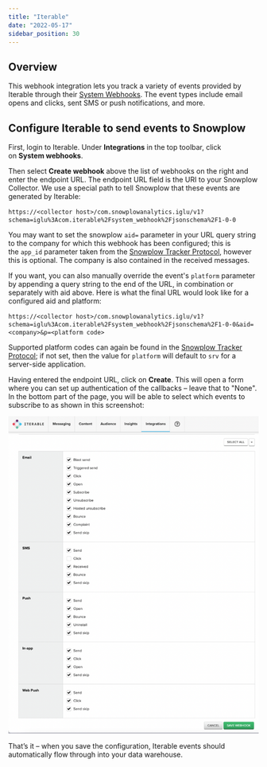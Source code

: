 ```yaml
---
title: "Iterable"
date: "2022-05-17"
sidebar_position: 30
---
```


## Overview

This webhook integration lets you track a variety of events provided by Iterable through their [System Webhooks](https://support.iterable.com/hc/en-us/articles/208013936-System-Webhooks). The event types include email opens and clicks, sent SMS or push notifications, and more.

## Configure Iterable to send events to Snowplow

First, login to Iterable. Under **Integrations** in the top toolbar, click on **System webhooks**.

Then select **Create webhook** above the list of webhooks on the right and enter the endpoint URL. The endpoint URL field is the URI to your Snowplow Collector. We use a special path to tell Snowplow that these events are generated by Iterable:

```markup
https://<collector host>/com.snowplowanalytics.iglu/v1?schema=iglu%3Acom.iterable%2Fsystem_webhook%2Fjsonschema%2F1-0-0
```

You may want to set the snowplow `aid=` parameter in your URL query string to the company for which this webhook has been configured; this is the `app_id` parameter taken from the [Snowplow Tracker Protocol](/docs/sources/trackers/snowplow-tracker-protocol/index.md), however this is optional. The company is also contained in the received messages.

If you want, you can also manually override the event's `platform` parameter by appending a query string to the end of the URL, in combination or separately with aid above. Here is what the final URL would look like for a configured aid and platform:

```markup
https://<collector host>/com.snowplowanalytics.iglu/v1?schema=iglu%3Acom.iterable%2Fsystem_webhook%2Fjsonschema%2F1-0-0&aid=<company>&p=<platform code>
```

Supported platform codes can again be found in the [Snowplow Tracker Protocol](/docs/sources/trackers/snowplow-tracker-protocol/index.md#application-parameters); if not set, then the value for `platform` will default to `srv` for a server-side application.

Having entered the endpoint URL, click on **Create**. This will open a form where you can set up authentication of the callbacks – leave that to "None". In the bottom part of the page, you will be able to select which events to subscribe to as shown in this screenshot:

![](images/iterable-events-810x1024.png)

That’s it – when you save the configuration, Iterable events should automatically flow through into your data warehouse.
